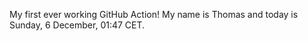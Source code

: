 My first ever working GitHub Action!
My name is Thomas and today is Sunday, 6 December, 01:47 CET. 
